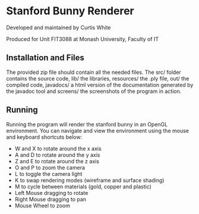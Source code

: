# Stanford Bunny Renderer
Developed and maintained by Curtis White

Produced for Unit FIT3088 at Monash University, Faculty of IT

## Installation and Files
The provided zip file should contain all the needed files. The
src/ folder contains the source code, lib/ the libraries, resources/
the .ply file, out/ the compiled code, javadocs/ a html version of
the documentation generated by the javadoc tool and screens/ the
screenshots of the program in action.

## Running
Running the program will render the stanford bunny in an OpenGL
environment. You can navigate and view the environment using the
mouse and keyboard shortcuts below:

- W and X to rotate around the x axis
- A and D to rotate around the y axis
- Z and E to rotate around the z axis
- O and P to zoom the camera
- L to toggle the camera light
- K to swap rendering modes (wireframe and surface shading)
- M to cycle between materials (gold, copper and plastic)
- Left Mouse dragging to rotate
- Right Mouse dragging to pan
- Mouse Wheel to zoom